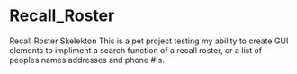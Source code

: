 # Recall_Roster
Recall Roster Skelekton
This is a pet project testing my ability to create GUI elements to impliment a search function of a recall roster, or a list of peoples names addresses and phone #'s.
